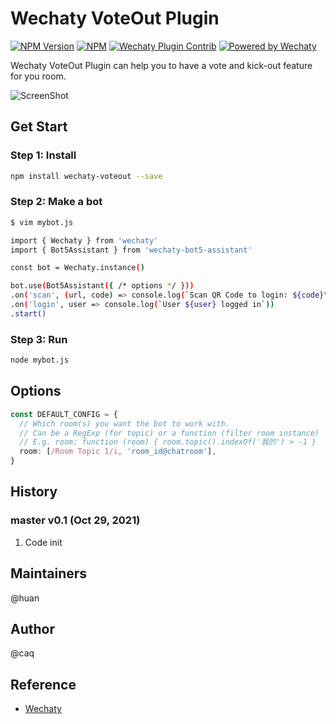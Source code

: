 # Wechaty VoteOut Plugin

[![NPM Version](https://img.shields.io/npm/v/wechaty-voteout?color=brightgreen)](https://www.npmjs.com/package/wechaty-voteout)
[![NPM](https://github.com/Gcaufy/wechaty-voteout/workflows/NPM/badge.svg)](https://github.com/Gcaufy/wechaty-voteout/actions?query=workflow%3ANPM)
[![Wechaty Plugin Contrib](https://img.shields.io/badge/Wechaty%20Plugin-VoteOut-brightgreen.svg)](https://github.com/Gcaufy/wechaty-voteout)
[![Powered by Wechaty](https://img.shields.io/badge/Powered%20By-Wechaty-brightgreen.svg)](https://github.com/Wechaty/wechaty)

Wechaty VoteOut Plugin can help you to have a vote and kick-out feature for you room.

![ScreenShot](https://user-images.githubusercontent.com/2182004/80809484-5d311400-8bf4-11ea-95c6-39426730067c.png)

## Get Start

### Step 1: Install

```sh
npm install wechaty-voteout --save
```

### Step 2: Make a bot

```sh
$ vim mybot.js

import { Wechaty } from 'wechaty'
import { Bot5Assistant } from 'wechaty-bot5-assistant'

const bot = Wechaty.instance()

bot.use(Bot5Assistant({ /* options */ }))
.on('scan', (url, code) => console.log(`Scan QR Code to login: ${code}\n${url}`))
.on('login', user => console.log(`User ${user} logged in`))
.start()
```

### Step 3: Run

```sh
node mybot.js
```

## Options

```ts
const DEFAULT_CONFIG = {
  // Which room(s) you want the bot to work with.
  // Can be a RegExp (for topic) or a function (filter room instance)
  // E.g. room: function (room) { room.topic().indexOf('我的') > -1 }
  room: [/Room Topic 1/i, 'room_id@chatroom'],
}
```

## History

### master v0.1 (Oct 29, 2021)

1. Code init

## Maintainers

@huan

## Author

@caq

## Reference

* [Wechaty](https://github.com/wechaty/wechaty)
